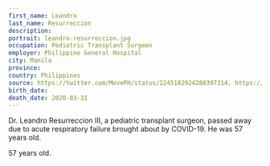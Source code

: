 ```yaml
---
first_name: Leandro
last_name: Resurreccion
description: 
portrait: leandro-resurreccion.jpg
occupation: Pediatric Transplant Surgeon
employer: Philippine General Hospital
city: Manila
province: 
country: Philippines
source: https://twitter.com/MovePH/status/1245182924288397314, https://www.rappler.com/nation/256539-son-writes-tribute-doctor-dies-coronavirus, https://www.gmanetwork.com/news/news/metro/732047/pediatric-transplant-surgeon-succumbs-to-covid-19/story/
birth_date: 
death_date: 2020-03-31
---
```


Dr. Leandro Resurreccion III, a pediatric transplant surgeon, passed away due to acute respiratory failure brought about by COVID-19. He was 57 years old.

57 years old.